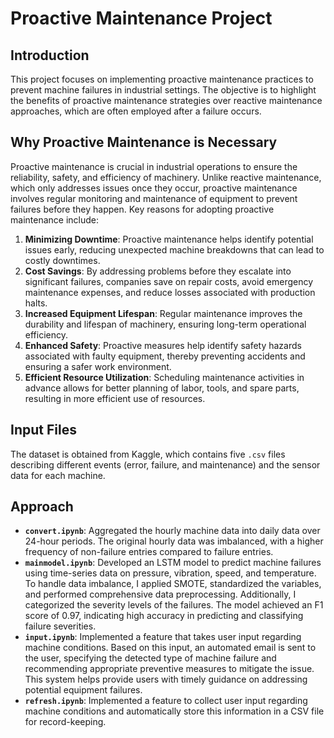 # Proactive Maintenance Project

## Introduction
This project focuses on implementing proactive maintenance practices to prevent machine failures in industrial settings. The objective is to highlight the benefits of proactive maintenance strategies over reactive maintenance approaches, which are often employed after a failure occurs.

## Why Proactive Maintenance is Necessary
Proactive maintenance is crucial in industrial operations to ensure the reliability, safety, and efficiency of machinery. Unlike reactive maintenance, which only addresses issues once they occur, proactive maintenance involves regular monitoring and maintenance of equipment to prevent failures before they happen. Key reasons for adopting proactive maintenance include:

1. **Minimizing Downtime**: Proactive maintenance helps identify potential issues early, reducing unexpected machine breakdowns that can lead to costly downtimes.
2. **Cost Savings**: By addressing problems before they escalate into significant failures, companies save on repair costs, avoid emergency maintenance expenses, and reduce losses associated with production halts.
3. **Increased Equipment Lifespan**: Regular maintenance improves the durability and lifespan of machinery, ensuring long-term operational efficiency.
4. **Enhanced Safety**: Proactive measures help identify safety hazards associated with faulty equipment, thereby preventing accidents and ensuring a safer work environment.
5. **Efficient Resource Utilization**: Scheduling maintenance activities in advance allows for better planning of labor, tools, and spare parts, resulting in more efficient use of resources.

## Input Files
The dataset is obtained from Kaggle, which contains five `.csv` files describing different events (error, failure, and maintenance) and the sensor data for each machine.

## Approach
- **`convert.ipynb`**: Aggregated the hourly machine data into daily data over 24-hour periods. The original hourly data was imbalanced, with a higher frequency of non-failure entries compared to failure entries.
- **`mainmodel.ipynb`**: Developed an LSTM model to predict machine failures using time-series data on pressure, vibration, speed, and temperature. To handle data imbalance, I applied SMOTE, standardized the variables, and performed comprehensive data preprocessing. Additionally, I categorized the severity levels of the failures. The model achieved an F1 score of 0.97, indicating high accuracy in predicting and classifying failure severities.
- **`input.ipynb`**: Implemented a feature that takes user input regarding machine conditions. Based on this input, an automated email is sent to the user, specifying the detected type of machine failure and recommending appropriate preventive measures to mitigate the issue. This system helps provide users with timely guidance on addressing potential equipment failures.
- **`refresh.ipynb`**: Implemented a feature to collect user input regarding machine conditions and automatically store this information in a CSV file for record-keeping.